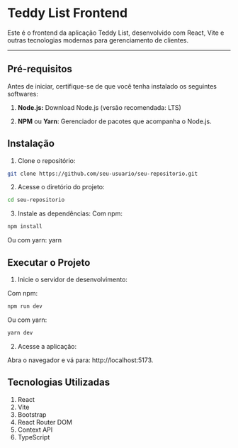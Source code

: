 # Teddy List Frontend

Este é o frontend da aplicação Teddy List, desenvolvido com React, Vite e outras tecnologias modernas para gerenciamento de clientes.

---

## Pré-requisitos
Antes de iniciar, certifique-se de que você tenha instalado os seguintes softwares:

1. **Node.js:** Download Node.js (versão recomendada: LTS)

2. **NPM** ou **Yarn**: Gerenciador de pacotes que acompanha o Node.js.
   
## Instalação
1. Clone o repositório:
 ```bash
git clone https://github.com/seu-usuario/seu-repositorio.git
```
2. Acesse o diretório do projeto:
```bash
cd seu-repositorio
```
3. Instale as dependências:
Com npm:

```bash
npm install
```
Ou com yarn:
yarn

## Executar o Projeto
1. Inicie o servidor de desenvolvimento:

Com npm:
```bash
npm run dev
```
Ou com yarn:

```bash
yarn dev
```
2. Acesse a aplicação:

Abra o navegador e vá para: http://localhost:5173.


## Tecnologias Utilizadas
1. React
2. Vite
3. Bootstrap
4. React Router DOM
5. Context API
5. TypeScript
